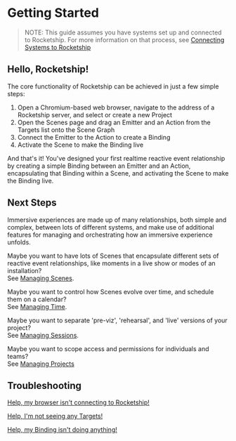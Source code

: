 # Getting Started

> NOTE: This guide assumes you have systems set up and connected to Rocketship. For more information on that process, see [Connecting Systems to Rocketship](./06_Connecting%20Systems%20to%20Rocketship.md)

## Hello, Rocketship!

The core functionality of Rocketship can be achieved in just a few simple steps:

1. Open a Chromium-based web browser, navigate to the address of a Rocketship server, and select or create a new Project
2. Open the Scenes page and drag an Emitter and an Action from the Targets list onto the Scene Graph
3. Connect the Emitter to the Action to create a Binding
4. Activate the Scene to make the Binding live

And that's it! You've designed your first realtime reactive event relationship by creating a simple Binding between an Emitter and an Action, encapsulating that Binding within a Scene, and activating the Scene to make the Binding live.

## Next Steps

Immersive experiences are made up of many relationships, both simple and complex, between lots of different systems, and make use of additional features for managing and orchestrating how an immersive experience unfolds. 

Maybe you want to have lots of Scenes that encapsulate different sets of reactive event relationships, like moments in a live show or modes of an installation?    
See [Managing Scenes](./02_Managing%20Scenes.md).

Maybe you want to control how Scenes evolve over time, and schedule them on a calendar?    
See [Managing Time](./03_Managing%20Time.md).

Maybe you want to separate 'pre-viz', 'rehearsal', and 'live' versions of your project?    
See [Managing Sessions](./04_Managing%20Sessions.md).

Maybe you want to scope access and permissions for individuals and teams?    
See [Managing Projects](./05_Managing%20Projects.md) 

## Troubleshooting

[Help, my browser isn't connecting to Rocketship!](./07_Troubleshooting.md#help-my-browser-isnt-connecting-to-rocketship)

[Help, I'm not seeing any Targets!](./07_Troubleshooting.md#help-im-not-seeing-any-targets)

[Help, my Binding isn't doing anything!](./07_Troubleshooting.md#help-my-binding-isnt-doing-anything)